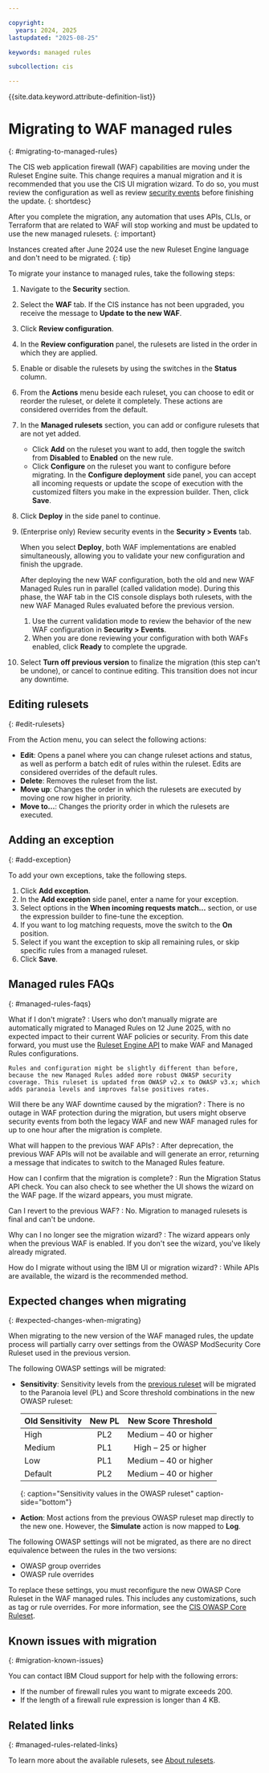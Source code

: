 ```yaml
---

copyright:
  years: 2024, 2025
lastupdated: "2025-08-25"

keywords: managed rules

subcollection: cis

---
```


{{site.data.keyword.attribute-definition-list}}

# Migrating to WAF managed rules
{: #migrating-to-managed-rules}

The CIS web application firewall (WAF) capabilities are moving under the Ruleset Engine suite. This change requires a manual migration and it is recommended that you use the CIS UI migration wizard. To do so, you must review the configuration as well as review [security events](/docs/cis?topic=cis-using-the-cis-security-events-capability) before finishing the update.
{: shortdesc}

After you complete the migration, any automation that uses APIs, CLIs, or Terraform that are related to WAF will stop working and must be updated to use the new managed rulesets.
{: important}

Instances created after June 2024 use the new Ruleset Engine language and don't need to be migrated.
{: tip}

To migrate your instance to managed rules, take the following steps:

1. Navigate to the **Security** section.
1. Select the **WAF** tab. If the CIS instance has not been upgraded, you receive the message to **Update to the new WAF**.
1. Click **Review configuration**.
1. In the **Review configuration** panel, the rulesets are listed in the order in which they are applied.
1. Enable or disable the rulesets by using the switches in the **Status** column.
1. From the **Actions** menu beside each  ruleset, you can choose to edit or reorder the  ruleset, or delete it completely. These actions are considered overrides from the default.
1. In the **Managed rulesets** section, you can add or configure rulesets that are not yet added.
   * Click **Add** on the ruleset you want to add, then toggle the switch from **Disabled** to **Enabled** on the new rule.
   * Click **Configure** on the ruleset you want to configure before migrating. In the **Configure deployment** side panel, you can accept all incoming requests or update the scope of execution with the customized filters you make in the expression builder. Then, click **Save**.
1. Click **Deploy** in the side panel to continue.
1. (Enterprise only) Review security events in the **Security > Events** tab.

   When you select **Deploy**, both WAF implementations are enabled simultaneously, allowing you to validate your new configuration and finish the upgrade. 

   After deploying the new WAF configuration, both the old and new WAF Managed Rules run in parallel (called validation mode). During this phase, the WAF tab in the CIS console displays both rulesets, with the new WAF Managed Rules evaluated before the previous version.

   1. Use the current validation mode to review the behavior of the new WAF configuration in **Security > Events**.
   1. When you are done reviewing your configuration with both WAFs enabled, click **Ready** to complete the upgrade.
   
1. Select **Turn off previous version** to finalize the migration (this step can't be undone), or cancel to continue editing. This transition does not incur any downtime.

## Editing rulesets
{: #edit-rulesets}

From the Action menu, you can select the following actions:

* **Edit**: Opens a panel where you can change ruleset actions and status, as well as perform a batch edit of rules within the ruleset. Edits are considered overrides of the default rules.
* **Delete**: Removes the ruleset from the list.
* **Move up**: Changes the order in which the rulesets are executed by moving one row higher in priority.
* **Move to...**: Changes the priority order in which the rulesets are executed.

## Adding an exception
{: #add-exception}

To add your own exceptions, take the following steps.

1. Click **Add exception**.
1. In the **Add exception** side panel, enter a name for your exception.
1. Select options in the **When incoming requests match...** section, or use the expression builder to fine-tune the exception.
1. If you want to log matching requests, move the switch to the **On** position.
1. Select if you want the exception to skip all remaining rules, or skip specific rules from a managed ruleset.
1. Click **Save**.

## Managed rules FAQs
{: #managed-rules-faqs}

What if I don't migrate?
:   Users who don’t manually migrate are automatically migrated to Managed Rules on 12 June 2025, with no expected impact to their current WAF policies or security. From this date forward, you must use the [Ruleset Engine API](/apidocs/cis#get-zone-rulesets) to make WAF and Managed Rules configurations.

    Rules and configuration might be slightly different than before, because the new Managed Rules added more robust OWASP security coverage. This ruleset is updated from OWASP v2.x to OWASP v3.x; which adds paranoia levels and improves false positives rates.

Will there be any WAF downtime caused by the migration?
:  There is no outage in WAF protection during the migration, but users might observe security events from both the legacy WAF and new WAF managed rules for up to one hour after the migration is complete.

What will happen to the previous WAF APIs?
:   After deprecation, the previous WAF APIs will not be available and will generate an error, returning a message that indicates to switch to the Managed Rules feature.

How can I confirm that the migration is complete?
:   Run the Migration Status API check. You can also check to see whether the UI shows the wizard on the WAF page. If the wizard appears, you must migrate.

Can I revert to the previous WAF?
:   No. Migration to managed rulesets is final and can't be undone.

Why can I no longer see the migration wizard?
:   The wizard appears only when the previous WAF is enabled. If you don't see the wizard, you've likely already migrated.

How do I migrate without using the IBM UI or migration wizard?
:   While APIs are available, the wizard is the recommended method.

## Expected changes when migrating
{: #expected-changes-when-migrating}

When migrating to the new version of the WAF managed rules, the update process will partially carry over settings from the OWASP ModSecurity Core Ruleset used in the previous version.

The following OWASP settings will be migrated:

* **Sensitivity**: Sensitivity levels from the [previous ruleset](/docs/cis?topic=cis-owasp-rule-set-for-waf) will be migrated to the Paranoia level (PL) and Score threshold combinations in the new OWASP ruleset:

   | Old Sensitivity | New PL | New Score Threshold |
   |:--------|:---:|:---:|
   | High | PL2 | Medium – 40 or higher |
   | Medium | PL1 | High – 25 or higher |
   | Low	| PL1	| Medium – 40 or higher |
   | Default	| PL2	| Medium – 40 or higher |
   {: caption="Sensitivity values in the OWASP ruleset" caption-side="bottom"}

* **Action**: Most actions from the previous OWASP ruleset map directly to the new one. However, the **Simulate** action is now mapped to **Log**.

The following OWASP settings will not be migrated, as there are no direct equivalence between the rules in the two versions:

* OWASP group overrides
* OWASP rule overrides

To replace these settings, you must reconfigure the new OWASP Core Ruleset in the WAF managed rules. This includes any customizations, such as tag or rule overrides. For more information, see the [CIS OWASP Core Ruleset](/docs/cis?topic=cis-owasp-rule-set-for-waf).

## Known issues with migration
{: #migration-known-issues}

You can contact IBM Cloud support for help with the following errors:

* If the number of firewall rules you want to migrate exceeds 200.
* If the length of a firewall rule expression is longer than 4 KB.

## Related links
{: #managed-rules-related-links}

To learn more about the available rulesets, see [About rulesets](/docs/cis?topic=cis-about-rule-sets).
